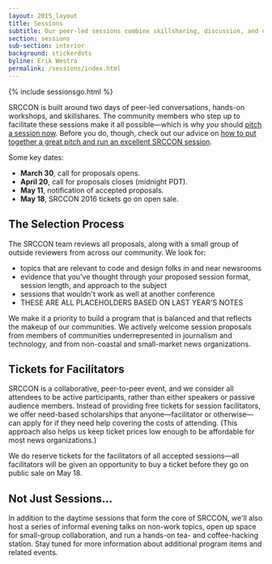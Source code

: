 ```yaml
---
layout: 2015_layout
title: Sessions
subtitle: Our peer-led sessions combine skillsharing, discussion, and collaboration. Proposals are open through April 20!
section: sessions
sub-section: interior
background: stickerdots
byline: Erik Westra
permalink: /sessions/index.html
---
```

{% include sessionsgo.html %}

SRCCON is built around two days of peer-led conversations, hands-on workshops, and skillshares. The community members who step up to facilitate these sessions make it all possible—which is why *you* should [pitch a session now](/sessions/pitch). Before you do, though, check out our advice on [how to put together a great pitch and run an excellent SRCCON session](/sessions/great_session).

Some key dates:

* **March 30**, call for proposals opens.
* **April 20**, call for proposals closes (midnight PDT).
* **May 11**, notification of accepted proposals.
* **May 18**, SRCCON 2016 tickets go on open sale.

## The Selection Process

 The SRCCON team reviews all proposals, along with a small group of outside reviewers from across our community. We look for:

  * topics that are relevant to code and design folks in and near newsrooms
  * evidence that you've thought through your proposed session format, session length, and approach to the subject
  * sessions that wouldn't work as well at another conference
* THESE ARE ALL PLACEHOLDERS BASED ON LAST YEAR'S NOTES

 We make it a priority to build a program that is balanced and that reflects the makeup of our communities. We actively welcome session proposals from members of communities underrepresented in journalism and technology, and from non-coastal and small-market news organizations.

## Tickets for Facilitators

SRCCON is a collaborative, peer-to-peer event, and we consider all attendees to be active participants, rather than either speakers or passive audience members. Instead of providing free tickets for session facilitators, we offer need-based scholarships that anyone—facilitator or otherwise—can apply for if they need help covering the costs of attending. (This approach also helps us keep ticket prices low enough to be affordable for most news organizations.)

We do reserve tickets for the facilitators of all accepted sessions—all facilitators will be given an opportunity to buy a ticket before they go on public sale on May 18.

## Not Just Sessions…

In addition to the daytime sessions that form the core of SRCCON, we'll also host a series of informal evening talks on non-work topics, open up space for small-group collaboration, and run a hands-on tea- and coffee-hacking station. Stay tuned for more information about additional program items and related events.
